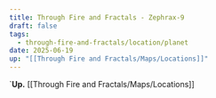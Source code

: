 ```yaml
---
title: Through Fire and Fractals - Zephrax-9
draft: false
tags:
  - through-fire-and-fractals/location/planet
date: 2025-06-19
up: "[[Through Fire and Fractals/Maps/Locations]]"
---
```

`**Up.** [[Through Fire and Fractals/Maps/Locations]]